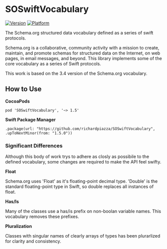 # SOSwiftVocabulary
[![Version](https://img.shields.io/cocoapods/v/SOSwiftVocabulary.svg?style=flat)](http://cocoadocs.org/docsets/SOSwiftVocabulary)
[![Platform](https://img.shields.io/cocoapods/p/SOSwiftVocabulary.svg?style=flat)](http://cocoadocs.org/docsets/SOSwiftVocabulary)

The Schema.org structured data vocabulary defined as a series of swift protocols.

Schema.org is a collaborative, community activity with a mission to create, maintain, and promote schemas for structured data on the Internet, on web pages, in email messages, and beyond. This library implements some of the core vocabulary as a series of Swift protocols.

This work is based on the 3.4 version of the Schema.org vocabulary.

## How to Use

__CocoaPods__

    pod 'SOSwiftVocabulary', '~> 1.5'
    
__Swift Package Manager__

    .package(url: "https://github.com/richardpiazza/SOSwiftVocabulary", .upToNextMinor(from: "1.5.0"))


### Significant Differences

Although this body of work trys to adhere as closly as possibile to the defined vocabulary, some changes are required to make the API feel swifty.

__Float__

Schema.org uses 'Float' as it's floating-point decimal type. 'Double' is the standard floating-point type in Swift, so double replaces all instances of float.

__Has/Is__

Many of the classes use a has/is prefix on non-boolan variable names. This vocabulary removes these prefixes.

__Pluralization__

Classes with singular names of clearly arrays of types has been plurarlized for clarity and consistency.

